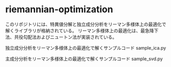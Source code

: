 # riemannian-optimization

このリポジトリには、特異値分解と独立成分分析をリーマン多様体上の最適化で解くライブラリが格納されている。
リーマン多様体上の最適化は、最急降下法、共役勾配法およびニュートン法が実装されている。

独立成分分析をリーマン多様体上の最適化で解くサンプルコード
sample_ica.py

主成分分析をリーマン多様体上の最適化で解くサンプルコード
sample_svd.py